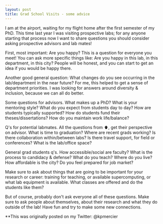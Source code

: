```yaml
---
layout: post
title: Grad School Visits - some advice
---
```


I am at the airport, waiting for my flight home after the first semester of my PhD. This time last year I was visiting prospective labs; for any anyone starting that process now I want to share questions you should consider asking prospective advisors and lab mates!
  
First, most important: Are you happy? This is a question for everyone you meet! You can ask more specific things like: Are you happy in this lab, in this department, in this city? People will be honest, and you can start to get an idea if you would be happy there.

Another good general question: What changes do you see occurring in the lab/department in the near future? For me, this helped to get a sense of department priorities. I was looking for answers around diversity & inclusion, because we can all do better.

Some questions for advisors. What makes up a PhD? What is your mentoring style? What do you expect from students day to day? How are students typically supported? How do students fund their theses/dissertations? How do you maintain work life/balance?

Q's for potential labmates. All the questions from ⬆️, get their perspective on advisor. What is time to graduation? Where are recent grads working? Is there collaboration within/between labs? Is there travel support, for field or conferences? What is the lab/office space?

General grad students q's. How accessible/social are faculty? What is the process to candidacy & defense? What do you teach? Where do you live? How affordable is the city? Do you feel prepared for job market?

Make sure to ask about things that are going to be important for your research or career: training for teaching, or available supercomputing, or what lab equipment is available. What classes are offered and do the students like them?

But of course, probably don't ask everyone all of these questions. Make sure to ask people about themselves, about their research and what they do outside of the lab! Have fun and try to make some new connections.

**This was originally posted on my Twitter: @kpmercier
